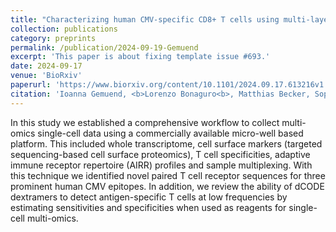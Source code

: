 ```yaml
---
title: "Characterizing human CMV-specific CD8+ T cells using multi-layer single-cell omics"
collection: publications
category: preprints
permalink: /publication/2024-09-19-Gemuend
excerpt: 'This paper is about fixing template issue #693.'
date: 2024-09-17
venue: 'BioRxiv'
paperurl: 'https://www.biorxiv.org/content/10.1101/2024.09.17.613216v1.full.pdf'
citation: 'Ioanna Gemuend, <b>Lorenzo Bonaguro<b>, Matthias Becker, Sophie Mueller, Clemens Joos, Elena De Domenico, Anna Aschenbrenner, Joachim L Schultze, Andreas L Moosmann, Marc D Beyer. (2024). &quot;Characterizing human CMV-specific CD8+ T cells using multi-layer single-cell omics.&quot; <i>BioRvix</i>.'
---
```


In this study we established a comprehensive workflow to collect multi-omics single-cell data using a commercially available micro-well based platform. This included whole transcriptome, cell surface markers (targeted sequencing-based cell surface proteomics), T cell specificities, adaptive immune receptor repertoire (AIRR) profiles and sample multiplexing. With this technique we identified novel paired T cell receptor sequences for three prominent human CMV epitopes. In addition, we review the ability of dCODE dextramers to detect antigen-specific T cells at low frequencies by estimating sensitivities and specificities when used as reagents for single-cell multi-omics.
